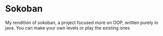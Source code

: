 # Sokoban
My rendition of sokoban, a project focused more on OOP, written purely in java.
You can make your own levels or play the existing ones
